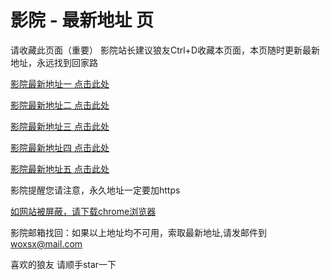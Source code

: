 # 影院 - 最新地址 页

请收藏此页面（重要）
影院站长建议狼友Ctrl+D收藏本页面，本页随时更新最新地址，永远找到回家路

[影院最新地址一 点击此处](https://5lzona.top/) 

[影院最新地址二 点击此处](https://5exphi.top/) 

[影院最新地址三 点击此处](https://5sqeme.top/) 

[影院最新地址四 点击此处](https://5exphi.top/) 

[影院最新地址五 点击此处](https://5lzona.top/) 

影院提醒您请注意，永久地址一定要加https

[如网站被屏蔽，请下载chrome浏览器](https://8xe23.com/chrome_93.0.4577.82.apk) 

影院邮箱找回：如果以上地址均不可用，索取最新地址,请发邮件到 woxsx@mail.com

喜欢的狼友 请顺手star一下
